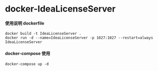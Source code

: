 # docker-IdeaLicenseServer

#### 使用说明 dockerfile
```
docker build -t IdeaLicenseServer .
docker run -d --name=IdeaLicenseServer -p 1027:1027 --restart=always IdeaLicenseServer
```

#### docker-compose 使用

```
docker-compose up -d

```